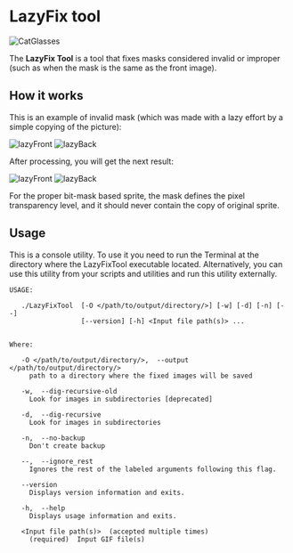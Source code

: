 # LazyFix tool
![CatGlasses](../../screenshots/Tools/console/cat_glasses_128.png ":no-zoom")

The **LazyFix Tool** is a tool that fixes masks considered invalid or improper (such as when the mask is the 
same as the front image). 

## How it works
This is an example of invalid mask (which was made with a lazy effort by a simple copying of the picture):

![lazyFront](../../screenshots/Tools/console/LazyFix/example_src1.gif ":no-zoom") ![lazyBack](../../screenshots/Tools/console/LazyFix/example_src1m.gif ":no-zoom")

After processing, you will get the next result:

![lazyFront](../../screenshots/Tools/console/LazyFix/example_src1.gif ":no-zoom") ![lazyBack](../../screenshots/Tools/console/LazyFix/example_dst1m.gif ":no-zoom")

For the proper bit-mask based sprite, the mask defines the pixel transparency level, and it should never contain the
copy of original sprite.

## Usage
This is a console utility. To use it you need to run the Terminal at the directory where the LazyFixTool executable
located. Alternatively, you can use this utility from your scripts and utilities and run this utility externally.
 
```
USAGE: 

   ./LazyFixTool  [-O </path/to/output/directory/>] [-w] [-d] [-n] [--]
                  [--version] [-h] <Input file path(s)> ...


Where: 

   -O </path/to/output/directory/>,  --output </path/to/output/directory/>
     path to a directory where the fixed images will be saved

   -w,  --dig-recursive-old
     Look for images in subdirectories [deprecated]

   -d,  --dig-recursive
     Look for images in subdirectories

   -n,  --no-backup
     Don't create backup

   --,  --ignore_rest
     Ignores the rest of the labeled arguments following this flag.

   --version
     Displays version information and exits.

   -h,  --help
     Displays usage information and exits.

   <Input file path(s)>  (accepted multiple times)
     (required)  Input GIF file(s)

```
